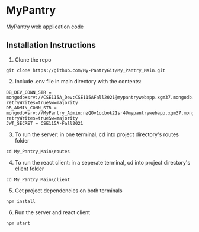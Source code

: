 # MyPantry
MyPantry web application code
## Installation Instructions
1. Clone the repo <br/>
```console
git clone https://github.com/My-PantryGit/My_Pantry_Main.git
```
2. Include .env file in main directory with the contents: <br/>
```
DB_DEV_CONN_STR = mongodb+srv://CSE115A_Dev:CSE115AFall2021@mypantrywebapp.xgm37.mongodb.net/MyPantryDB?retryWrites=true&w=majority 
DB_ADMIN_CONN_STR = mongodb+srv://MyPantry_Admin:nzQOv1ocbok21sr4@mypantrywebapp.xgm37.mongodb.net/MyPantryDB?retryWrites=true&w=majority
JWT_SECRET = CSE115A-Fall2021
```
3. To run the server: in one terminal, cd into project directory's routes folder <br/>
```console
cd My_Pantry_Main\routes
```
4. To run the react client: in a seperate terminal, cd into project directory's client folder <br/>
```console
cd My_Pantry_Main\client
```
5. Get project dependencies on both terminals
```console
npm install
```
6. Run the server and react client
```console
npm start
```
